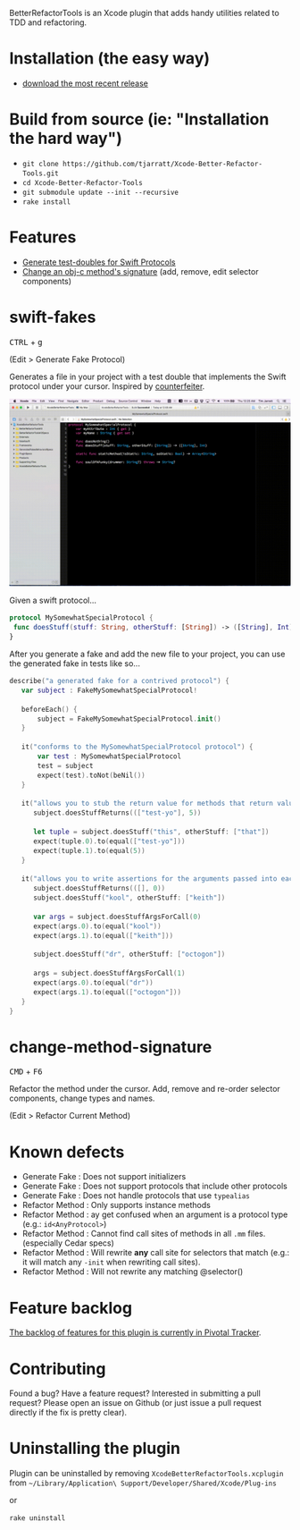 BetterRefactorTools is an Xcode plugin that adds handy utilities related to TDD and refactoring.

# Installation (the easy way)
* [download the most recent release](https://github.com/tjarratt/Xcode-Better-Refactor-Tools/releases)

# Build from source (ie: "Installation the hard way")
* `git clone https://github.com/tjarratt/Xcode-Better-Refactor-Tools.git`
* `cd Xcode-Better-Refactor-Tools`
* `git submodule update --init --recursive`
* `rake install`

# Features

* [Generate test-doubles for Swift Protocols](#swift-fakes)
* [Change an obj-c method's signature](#change-method-signature) (add, remove, edit selector components)

# swift-fakes
   <kbd>CTRL</kbd> + <kbd>g</kbd>
   
   (Edit > Generate Fake Protocol)

   Generates a file in your project with a test double that implements the Swift protocol under your cursor. Inspired by [counterfeiter](https://github.com/maxbrunsfeld/counterfeiter).

   ![Boom](/generate-fake.gif?raw=true)
   
   Given a swift protocol...
   
   ```swift
   protocol MySomewhatSpecialProtocol {
    func doesStuff(stuff: String, otherStuff: [String]) -> ([String], Int)
}
   ```
   
   After you generate a fake and add the new file to your project, you can use the generated fake in tests like so...
   
   ```swift
   describe("a generated fake for a contrived protocol") {
      var subject : FakeMySomewhatSpecialProtocol!

      beforeEach() {
          subject = FakeMySomewhatSpecialProtocol.init()
      }

      it("conforms to the MySomewhatSpecialProtocol protocol") {
          var test : MySomewhatSpecialProtocol
          test = subject
          expect(test).toNot(beNil())
      }
      
      it("allows you to stub the return value for methods that return values") {
         subject.doesStuffReturns((["test-yo"], 5))

         let tuple = subject.doesStuff("this", otherStuff: ["that"])
         expect(tuple.0).to(equal(["test-yo"]))
         expect(tuple.1).to(equal(5))
      }

      it("allows you to write assertions for the arguments passed into each invocation") {
         subject.doesStuffReturns(([], 0))
         subject.doesStuff("kool", otherStuff: ["keith"])

         var args = subject.doesStuffArgsForCall(0)
         expect(args.0).to(equal("kool"))
         expect(args.1).to(equal(["keith"]))

         subject.doesStuff("dr", otherStuff: ["octogon"])

         args = subject.doesStuffArgsForCall(1)
         expect(args.0).to(equal("dr"))
         expect(args.1).to(equal(["octogon"]))
      }
   }
   ```

# change-method-signature
   <kbd>CMD</kbd> + <kbd>F6</kbd>
   
   Refactor the method under the cursor. Add, remove and re-order selector components, change types and names.
   
   (Edit > Refactor Current Method)

# Known defects

* Generate Fake   : Does not support initializers
* Generate Fake   : Does not support protocols that include other protocols
* Generate Fake   : Does not handle protocols that use `typealias`
* Refactor Method : Only supports instance methods
* Refactor Method : ay get confused when an argument is a protocol type (e.g.: `id<AnyProtocol>`)
* Refactor Method : Cannot find call sites of methods in all `.mm` files. (especially Cedar specs)
* Refactor Method : Will rewrite **any** call site for selectors that match (e.g.: it will match any `-init` when rewriting call sites).
* Refactor Method : Will not rewrite any matching @selector()

# Feature backlog

[The backlog of features for this plugin is currently in Pivotal Tracker](https://www.pivotaltracker.com/n/projects/1394466).

# Contributing

Found a bug? Have a feature request? Interested in submitting a pull request? Please open an issue on Github (or just issue a pull request directly if the fix is pretty clear).

# Uninstalling the plugin
Plugin can be uninstalled by removing `XcodeBetterRefactorTools.xcplugin` from `~/Library/Application\ Support/Developer/Shared/Xcode/Plug-ins`

or

`rake uninstall`

